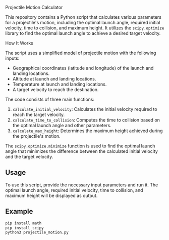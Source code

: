 Projectile Motion Calculator

This repository contains a Python script that calculates various parameters for a projectile's motion, including the optimal launch angle, required initial velocity, time to collision, and maximum height. It utilizes the `scipy.optimize` library to find the optimal launch angle to achieve a desired target velocity.

How It Works

The script uses a simplified model of projectile motion with the following inputs:
- Geographical coordinates (latitude and longitude) of the launch and landing locations.
- Altitude at launch and landing locations.
- Temperature at launch and landing locations.
- A target velocity to reach the destination.

The code consists of three main functions:
1. `calculate_initial_velocity`: Calculates the initial velocity required to reach the target velocity.
2. `calculate_time_to_collision`: Computes the time to collision based on the optimal launch angle and other parameters.
3. `calculate_max_height`: Determines the maximum height achieved during the projectile's motion.

The `scipy.optimize.minimize` function is used to find the optimal launch angle that minimizes the difference between the calculated initial velocity and the target velocity.

## Usage

To use this script, provide the necessary input parameters and run it. The optimal launch angle, required initial velocity, time to collision, and maximum height will be displayed as output.

## Example

```python
pip install math
pip install scipy
python3 projectile_motion.py
```
